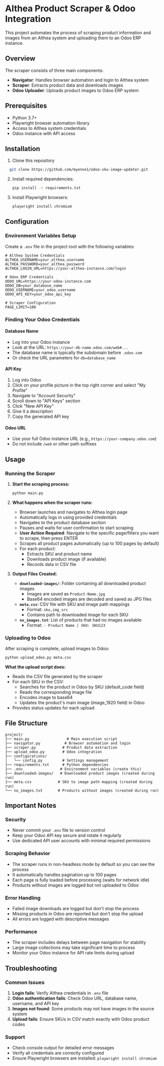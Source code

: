 # Althea Product Scraper & Odoo Integration

This project automates the process of scraping product information and images from an Althea system and uploading them to an Odoo ERP instance.

## Overview

The scraper consists of three main components:
- **Navigator**: Handles browser automation and login to Althea system
- **Scraper**: Extracts product data and downloads images
- **Odoo Uploader**: Uploads product images to Odoo ERP system

## Prerequisites

- Python 3.7+
- Playwright browser automation library
- Access to Althea system credentials
- Odoo instance with API access

## Installation

1. Clone this repository
 ```bash
   git clone https://github.com/myenne1/odoo-sku-image-updater.git
   ```
2. Install required dependencies:
   ```bash
   pip install -r requirements.txt
   ```
3. Install Playwright browsers:
   ```bash
   playwright install chromium
   ```

## Configuration

### Environment Variables Setup

Create a `.env` file in the project root with the following variables:

```env
# Althea System Credentials
ALTHEA_USERNAME=your_althea_username
ALTHEA_PASSWORD=your_althea_password
ALTHEA_LOGIN_URL=https://your-althea-instance.com/login

# Odoo ERP Credentials
ODOO_URL=https://your-odoo-instance.com
ODOO_DB=your_database_name
ODOO_USERNAME=your_odoo_username
ODOO_API_KEY=your_odoo_api_key

# Scraper Configuration
PAGE_LIMIT=100
```

### Finding Your Odoo Credentials

#### Database Name
- Log into your Odoo instance
- Look at the URL: `https://your-db-name.odoo.com/web#...`
- The database name is typically the subdomain before `.odoo.com`
- Or check the URL parameters for `db=database_name`

#### API Key
1. Log into Odoo
2. Click on your profile picture in the top right corner and select "My Profile"
3. Navigate to "Account Security"
4. Scroll down to "API Keys" section
5. Click "New API Key"
6. Give it a description
7. Copy the generated API key

#### Odoo URL
- Use your full Odoo instance URL (e.g., `https://your-company.odoo.com`)
- Do not include `/web` or other path suffixes

## Usage

### Running the Scraper

1. **Start the scraping process:**
   ```bash
   python main.py
   ```

2. **What happens when the scraper runs:**
   - Browser launches and navigates to Althea login page
   - Automatically logs in using provided credentials
   - Navigates to the product database section
   - Pauses and waits for user confirmation to start scraping
   - **User Action Required**: Navigate to the specific page/filters you want to scrape, then press ENTER
   - Scrapes all product pages automatically (up to 100 pages by default)
   - For each product:
     - Extracts SKU and product name
     - Downloads product image (if available)
     - Records data in CSV file

3. **Output Files Created:**
   - **`downloaded-images/`**: Folder containing all downloaded product images
     - Images are saved as `Product-Name.jpg`
     - Base64 encoded images are decoded and saved as JPG files
   - **`meta.csv`**: CSV file with SKU and image path mappings
     - Format: `sku,img_src`
     - Contains path to downloaded image for each SKU
   - **`no_images.txt`**: List of products that had no images available
     - Format: `- Product Name | SKU: SKU123`

### Uploading to Odoo

After scraping is complete, upload images to Odoo:

```bash
python upload_odoo.py meta.csv
```

**What the upload script does:**
- Reads the CSV file generated by the scraper
- For each SKU in the CSV:
  - Searches for the product in Odoo by SKU (default_code field)
  - Reads the corresponding image file
  - Encodes image to base64
  - Updates the product's main image (image_1920 field) in Odoo
- Provides status updates for each upload

## File Structure

```
project/
├── main.py                 # Main execution script
├── navigator.py           # Browser automation and login
├── scraper.py            # Product data extraction
├── upload_odoo.py        # Odoo integration
├── configurations/
│   └── config.py         # Settings management
├── requirements.txt      # Python dependencies
├── .env                 # Environment variables (create this)
├── downloaded-images/   # Downloaded product images (created during run)
├── meta.csv            # SKU to image path mapping (created during run)
└── no_images.txt       # Products without images (created during run)
```

## Important Notes

### Security
- Never commit your `.env` file to version control
- Keep your Odoo API key secure and rotate it regularly
- Use dedicated API user accounts with minimal required permissions

### Scraping Behavior
- The scraper runs in non-headless mode by default so you can see the process
- It automatically handles pagination up to 100 pages
- Each page is fully loaded before processing (waits for network idle)
- Products without images are logged but not uploaded to Odoo

### Error Handling
- Failed image downloads are logged but don't stop the process
- Missing products in Odoo are reported but don't stop the upload
- All errors are logged with descriptive messages

### Performance
- The scraper includes delays between page navigation for stability
- Large image collections may take significant time to process
- Monitor your Odoo instance for API rate limits during upload

## Troubleshooting

### Common Issues

1. **Login fails**: Verify Althea credentials in `.env` file
2. **Odoo authentication fails**: Check Odoo URL, database name, username, and API key
3. **Images not found**: Some products may not have images in the source system
4. **Upload fails**: Ensure SKUs in CSV match exactly with Odoo product codes

### Support
- Check console output for detailed error messages
- Verify all credentials are correctly configured
- Ensure Playwright browsers are installed: `playwright install chromium`